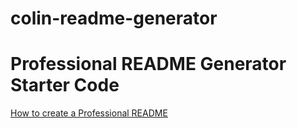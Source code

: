 # colin-readme-generator
# Professional README Generator Starter Code

[How to create a Professional README](./readme-guide.md)